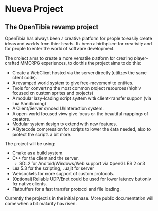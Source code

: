 Nueva Project
=============
The OpenTibia revamp project
-------------

OpenTibia has always been a creative platform for people to easily create ideas and worlds from thier heads.
Its been a birthplace for creativity and for people to enter the world of software development.

The project aims to create a more versatile platform for creating player-crafted MMORPG experiences, to do this the project aims to do this:

* Create a WebClient hosted via the server directly (utilizes the same client code).
* A revamped world system to give free-movement to entities.
* Tools for converting the most common project resources (highly focused on custom sprites and projects)
* A modular lazy-loading script system with client-transfer support (via Lua Sandboxing)
* A Client/Server synced UI/Interaction system.
* A open-world focused view give focus on the beautiful mappings of creators.
* Modular system design to extend with new features.
* A Bytecode compression for scripts to lower the data needed, also to protect the scripts a bit more.

The project will be using:
 - Cmake as a build system.
 - C++ for the client and the server.
    - SDL2 for Android/Windows/Web support via OpenGL ES 2 or 3
 - Lua 5.3 for the scripting, Luajit for server
 - Websockets for more support of custom protocols.
 - (Optional) Reliable UDP/Enet could be used for lower latency but only for native clients.
 - Flatbuffers for a fast transfer protocol and file loading.

Currently the project is in the initial phase.
More public documentation will come when a bit maturity has risen.

